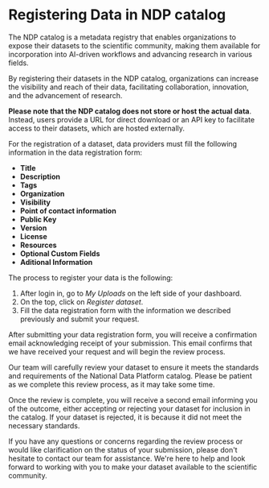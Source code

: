 # Registering Data in NDP catalog

The NDP catalog is a metadata registry that enables organizations to expose their datasets to the scientific community, making them available for incorporation into AI-driven workflows and advancing research in various fields.

By registering their datasets in the NDP catalog, organizations can increase the visibility and reach of their data, facilitating collaboration, innovation, and the advancement of research.

**Please note that the NDP catalog does not store or host the actual data**. Instead, users provide a URL for direct download or an API key to facilitate access to their datasets, which are hosted externally.

For the registration of a dataset, data providers must fill the following information in the data registration form:

- **Title**
- **Description**
- **Tags** 
- **Organization**
- **Visibility**
- **Point of contact information**
- **Public Key**
- **Version**
- **License**
- **Resources**
- **Optional Custom Fields**
- **Aditional Information**

The process to register your data is the following:

1. After login in, go to *My Uploads* on the left side of your dashboard.
2. On the top, click on *Register dataset*.
3. Fill the data registration form with the information we described previously and submit your request. 

After submitting your data registration form, you will receive a confirmation email acknowledging receipt of your submission. This email confirms that we have received your request and will begin the review process.

Our team will carefully review your dataset to ensure it meets the standards and requirements of the National Data Platform catalog. Please be patient as we complete this review process, as it may take some time.

Once the review is complete, you will receive a second email informing you of the outcome, either accepting or rejecting your dataset for inclusion in the catalog. If your dataset is rejected, it is because it did not meet the necessary standards.

If you have any questions or concerns regarding the review process or would like clarification on the status of your submission, please don't hesitate to contact our team for assistance. We're here to help and look forward to working with you to make your dataset available to the scientific community.
